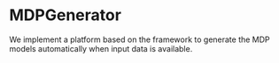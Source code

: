 # MDPGenerator
We implement a platform based on the framework to generate the MDP models automatically when input data is available.
